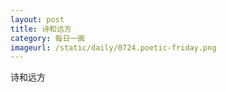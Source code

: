 ```yaml
---
layout: post
title: 诗和远方
category: 每日一画
imageurl: /static/daily/0724.poetic-friday.png
---
```


诗和远方
